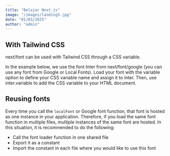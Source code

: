 ```yaml
---
title: "Belajar Next.js"
image: "/images/landing5.jpg"
date: "01/03/2025"
author: "admin"
---
```


## With Tailwind CSS
next/font can be used with Tailwind CSS through a CSS variable.

In the example below, we use the font Inter from next/font/google (you can use any font from Google or Local Fonts). Load your font with the variable option to define your CSS variable name and assign it to inter. Then, use inter.variable to add the CSS variable to your HTML document.

## Reusing fonts
Every time you call the `localFont` or Google font function, that font is hosted as one instance in your application. Therefore, if you load the same font function in multiple files, multiple instances of the same font are hosted. In this situation, it is recommended to do the following:

* Call the font loader function in one shared file
* Export it as a constant
* Import the constant in each file where you would like to use this font